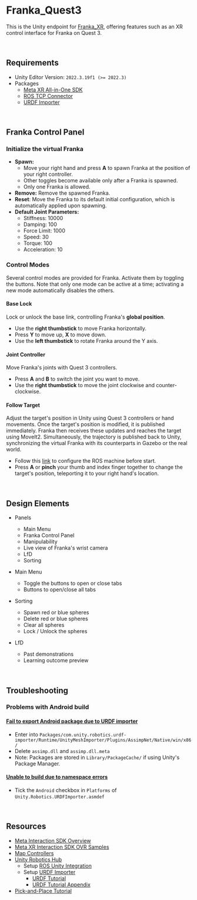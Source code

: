 # Franka_Quest3

This is the Unity endpoint for [Franka_XR](https://github.com/LOOP115/Franka_XR_Hub), offering features such as an XR control interface for Franka on Quest 3.

<br>

## Requirements

- Unity Editor Version: `2022.3.19f1 (>= 2022.3)`
- Packages
  - [Meta XR All-in-One SDK](https://assetstore.unity.com/packages/tools/integration/meta-xr-all-in-one-sdk-269657)
  - [ROS TCP Connector](https://github.com/Unity-Technologies/ROS-TCP-Connector)
  - [URDF Importer](https://github.com/Unity-Technologies/URDF-Importer)

<br>

## Franka Control Panel

### Initialize the virtual Franka

- **Spawn:**
  - Move your right hand and press **A** to spawn Franka at the position of your right controller.
  - Other toggles become available only after a Franka is spawned.
  - Only one Franka is allowed.
- **Remove:** Remove the spawned Franka.
- **Reset**: Move the Franka to its default initial configuration, which is automatically applied upon spawning.
- **Default Joint Parameters:**
  - Stiffness: 10000
  - Damping: 100
  - Force Limit: 1000
  - Speed: 30
  - Torque: 100
  - Acceleration: 10


### Control Modes

Several control modes are provided for Franka. Activate them by toggling the buttons. Note that only one mode can be active at a time; activating a new mode automatically disables the others.

#### Base Lock

Lock or unlock the base link, controlling Franka's **global position**.

- Use the **right thumbstick** to move Franka horizontally.
- Press **Y** to move up, **X** to move down.
- Use the **left thumbstick** to rotate Franka around the Y axis.

#### Joint Controller

Move Franka's joints with Quest 3 controllers.

- Press **A** and **B** to switch the joint you want to move.
- Use the **right thumbstick** to move the joint clockwise and counter-clockwise.

#### Follow Target

Adjust the target's position in Unity using Quest 3 controllers or hand movements. Once the target's position is modified, it is published immediately. Franka then receives these updates and reaches the target using MoveIt2. Simultaneously, the trajectory is published back to Unity, synchronizing the virtual Franka with its counterparts in Gazebo or the real world.

- Follow this [link](https://github.com/LOOP115/franka_ctrl) to configure the ROS machine before start.
- Press **A** or **pinch** your thumb and index finger together to change the target's position, teleporting it to your right hand's location.

<br>

## Design Elements

- Panels
  - Main Menu
  - Franka Control Panel
  - Manipulability
  - Live view of Franka's wrist camera
  - LfD
  - Sorting

- Main Menu
  - Toggle the buttons to open or close tabs
  - Buttons to open/close all tabs
- Sorting
  - Spawn red or blue spheres
  - Delete red or blue spheres
  - Clear all spheres
  - Lock / Unlock the spheres
- LfD
  - Past demonstrations
  - Learning outcome preview

<br>

## Troubleshooting

### Problems with Android build

#### [Fail to export Android package due to URDF importer](https://github.com/Unity-Technologies/URDF-Importer/issues/212)

- Enter into `Packages/com.unity.robotics.urdf-importer/Runtime/UnityMeshImporter/Plugins/AssimpNet/Native/win/x86/`
- Delete `assimp.dll` and `assimp.dll.meta`
- Note: Packages are stored in `Library/PackageCache/` if using Unity's Package Manager.

#### [Unable to build due to namespace errors](https://github.com/Unity-Technologies/Unity-Robotics-Hub/issues/215)

- Tick the `Android` checkbox in `Platforms` of `Unity.Robotics.URDFImporter.asmdef`

<br>

## Resources

- [Meta Interaction SDK Overview](https://developer.oculus.com/documentation/unity/unity-isdk-interaction-sdk-overview/)
- [Meta XR Interaction SDK OVR Samples](https://assetstore.unity.com/packages/tools/integration/meta-xr-interaction-sdk-ovr-samples-268521)
- [Map Controllers](https://developer.oculus.com/documentation/unity/unity-ovrinput/)
- [Unity Robotics Hub](https://github.com/Unity-Technologies/Unity-Robotics-Hub/tree/main)
  - Setup [ROS Unity Integration](https://github.com/Unity-Technologies/Unity-Robotics-Hub/blob/main/tutorials/ros_unity_integration/README.md)
  - Setup [URDF Importer](https://github.com/Unity-Technologies/URDF-Importer)
    - [URDF Tutorial](https://github.com/Unity-Technologies/Unity-Robotics-Hub/blob/main/tutorials/urdf_importer/urdf_tutorial.md)
    - [URDF Tutorial Appendix](https://github.com/Unity-Technologies/Unity-Robotics-Hub/blob/main/tutorials/urdf_importer/urdf_appendix.md##Convex-Mesh-Collider)
- [Pick-and-Place Tutorial](https://github.com/Unity-Technologies/Unity-Robotics-Hub/tree/main/tutorials/pick_and_place)
